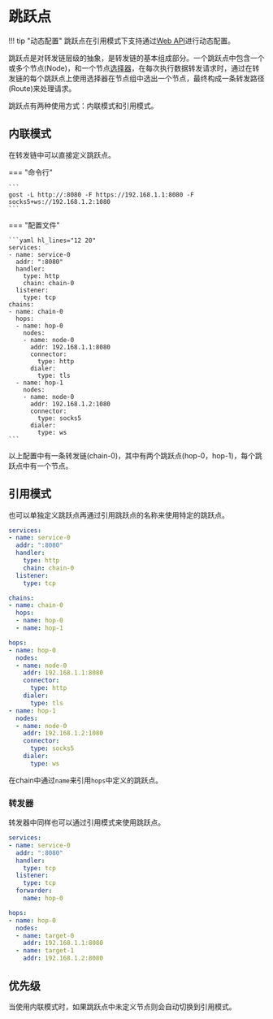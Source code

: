 # 跳跃点

!!! tip "动态配置"
    跳跃点在引用模式下支持通过[Web API](/tutorials/api/overview/)进行动态配置。

跳跃点是对转发链层级的抽象，是转发链的基本组成部分。一个跳跃点中包含一个或多个节点(Node)，和一个节点[选择器](/concepts/selector/)，在每次执行数据转发请求时，通过在转发链的每个跳跃点上使用选择器在节点组中选出一个节点，最终构成一条转发路径(Route)来处理请求。

跳跃点有两种使用方式：内联模式和引用模式。

## 内联模式

在转发链中可以直接定义跳跃点。

=== "命令行"

    ```
    gost -L http://:8080 -F https://192.168.1.1:8080 -F socks5+ws://192.168.1.2:1080
    ```

=== "配置文件"

    ```yaml hl_lines="12 20"
    services:
    - name: service-0
      addr: ":8080"
      handler:
        type: http
        chain: chain-0
      listener:
        type: tcp
    chains:
    - name: chain-0
      hops:
      - name: hop-0
        nodes:
        - name: node-0
          addr: 192.168.1.1:8080
          connector:
            type: http
          dialer:
            type: tls
      - name: hop-1
        nodes:
        - name: node-0
          addr: 192.168.1.2:1080
          connector:
            type: socks5
          dialer:
            type: ws
    ```

以上配置中有一条转发链(chain-0)，其中有两个跳跃点(hop-0，hop-1)，每个跳跃点中有一个节点。

## 引用模式

也可以单独定义跳跃点再通过引用跳跃点的名称来使用特定的跳跃点。

```yaml hl_lines="13 14 17 25"
services:
- name: service-0
  addr: ":8080"
  handler:
    type: http
    chain: chain-0
  listener:
    type: tcp

chains:
- name: chain-0
  hops:
  - name: hop-0
  - name: hop-1

hops:
- name: hop-0
  nodes:
  - name: node-0
    addr: 192.168.1.1:8080
    connector:
      type: http
	dialer:
      type: tls
- name: hop-1
  nodes:
  - name: node-0
    addr: 192.168.1.2:1080
    connector:
      type: socks5
    dialer:
      type: ws
```

在chain中通过`name`来引用`hops`中定义的跳跃点。

### 转发器

转发器中同样也可以通过引用模式来使用跳跃点。

```yaml hl_lines="9"
services:
- name: service-0
  addr: ":8080"
  handler:
    type: tcp 
  listener:
    type: tcp
  forwarder:
    name: hop-0

hops:
- name: hop-0
  nodes:
  - name: target-0
    addr: 192.168.1.1:8080
  - name: target-1
    addr: 192.168.1.2:8080
```

## 优先级

当使用内联模式时，如果跳跃点中未定义节点则会自动切换到引用模式。